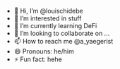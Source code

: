 - 👋 Hi, I’m @louischidebe
- 👀 I’m interested in stuff
- 🌱 I’m currently learning DeFi 
- 💞️ I’m looking to collaborate on ...
- 📫 How to reach me @a_yaegerist
- 😄 Pronouns: he/him
- ⚡ Fun fact: hehe

<!---
louischidebe/louischidebe is a ✨ special ✨ repository because its `README.md` (this file) appears on your GitHub profile.
You can click the Preview link to take a look at your changes.
--->
